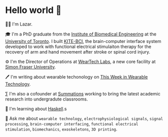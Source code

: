# Hello world 👋

<!--
**lazarjov/lazarjov** is a ✨ _special_ ✨ repository because its `README.md` (this file) appears on your GitHub profile.

Here are some ideas to get you started:

- 🔭 I’m currently working on ...
- 🌱 I’m currently learning ...
- 👯 I’m looking to collaborate on ...
- 🤔 I’m looking for help with ...
- 💬 Ask me about ...
- 📫 How to reach me: ...
- 😄 Pronouns: ...
- ⚡ Fun fact: ...
-->

🙋‍♂️ I'm Lazar.

🎓 I'm a PhD graduate from the [Institute of Biomedical Engineering](https://bme.utoronto.ca/) at the [University of Toronto](https://www.utoronto.ca/). I built [KITE-BCI](https://www.uhn.ca/corporate/News/Pages/Getting_a_good_grip.aspx), the brain-computer interface system developed to work with functional electrical stimulaiton therapy for the recovery of arm and hand movement after stroke or spinal cord injury.

⚙️ I'm the Director of Operations at [WearTech Labs](https://weartechlabs.com), a new core facility at [Simon Fraser University](https://www.sfu.ca/).

🖊️ I'm writing about wearable techonology on [This Week in Wearable Technology](https://twiwt.substack.com/publish/home).

∑ I'm also a cofounder at [Summations](https://www.summations.com) working to bring the latest academic research into undergradute classrooms.

📕 I'm learning about [Haskell](https://www.haskell.org).s

💬 Ask me about `wearable technology`, `electrophysiological signals`, `signal processing`, `brain-computer interfacing`, `functional electrical stimulation`, `biomechanics`, `exoskeletons`, `3D printing`.
